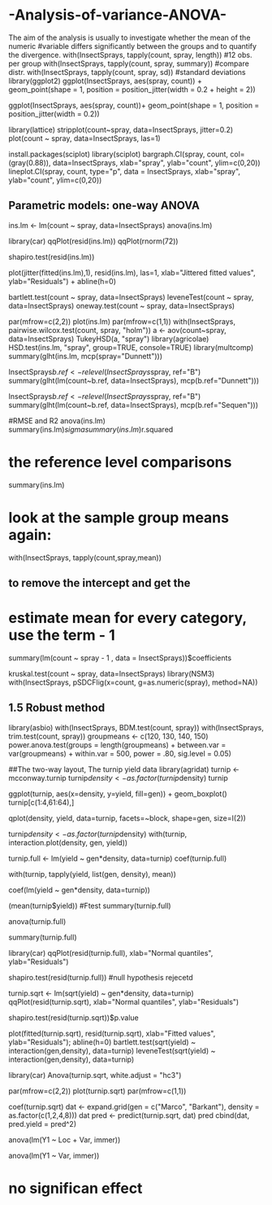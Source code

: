 # -Analysis-of-variance-ANOVA-
The aim of the analysis is usually to investigate whether the mean of the numeric #variable differs significantly between the groups and to quantify the divergence.
with(InsectSprays, tapply(count, spray, length)) #12 obs. per group
with(InsectSprays, tapply(count, spray, summary)) #compare distr.
with(InsectSprays, tapply(count, spray, sd)) #standard deviations
library(ggplot2)
ggplot(InsectSprays, aes(spray, count)) +
   geom_point(shape = 1, position = position_jitter(width = 0.2 +
     height = 2))
	 
ggplot(InsectSprays, aes(spray, count))+
  geom_point(shape = 1, position = position_jitter(width = 0.2))

library(lattice)
stripplot(count~spray, data=InsectSprays, jitter=0.2)
plot(count ~ spray, data=InsectSprays, las=1)

install.packages(sciplot)
library(sciplot)
bargraph.CI(spray, count, col=(gray(0.88)), data=InsectSprays,
               xlab="spray", ylab="count", ylim=c(0,20))
lineplot.CI(spray, count, type="p", data = InsectSprays,
               xlab="spray", ylab="count", ylim=c(0,20))

## Parametric models: one-way ANOVA 
ins.lm <- lm(count ~ spray, data=InsectSprays)
anova(ins.lm)

library(car)
qqPlot(resid(ins.lm))
qqPlot(rnorm(72))

shapiro.test(resid(ins.lm)) 

plot(jitter(fitted(ins.lm),1), resid(ins.lm), las=1,
      xlab="Jittered fitted values", ylab="Residuals")
     + abline(h=0)

bartlett.test(count ~ spray, data=InsectSprays)
leveneTest(count ~ spray, data=InsectSprays)
oneway.test(count ~ spray, data=InsectSprays)

par(mfrow=c(2,2))
plot(ins.lm)
par(mfrow=c(1,1))
with(InsectSprays, pairwise.wilcox.test(count, spray, "holm"))
a <- aov(count~spray, data=InsectSprays)
TukeyHSD(a, "spray")
library(agricolae)
HSD.test(ins.lm, "spray", group=TRUE, console=TRUE)
library(multcomp)
summary(glht(ins.lm, mcp(spray="Dunnett")))

InsectSprays$b.ref <- relevel(InsectSprays$spray, ref="B")
summary(glht(lm(count~b.ref, data=InsectSprays), mcp(b.ref="Dunnett")))

InsectSprays$b.ref <- relevel(InsectSprays$spray, ref="B")
summary(glht(lm(count~b.ref, data=InsectSprays), mcp(b.ref="Sequen")))

#RMSE and R2
anova(ins.lm)
summary(ins.lm)$sigma
summary(ins.lm)$r.squared

# the reference level comparisons
summary(ins.lm)

# look at the sample group means again:
with(InsectSprays, tapply(count,spray,mean))

## to remove the intercept and get  the
# estimate mean for every category, use the term - 1
summary(lm(count ~ spray - 1 , data = InsectSprays))$coefficients

kruskal.test(count ~ spray, data=InsectSprays)
library(NSM3)
with(InsectSprays, pSDCFlig(x=count, g=as.numeric(spray), method=NA))


## 1.5 Robust method 
library(asbio)
with(InsectSprays, BDM.test(count, spray))
with(InsectSprays, trim.test(count, spray))
groupmeans <- c(120, 130, 140, 150)
power.anova.test(groups = length(groupmeans)
                   + between.var = var(groupmeans)
                   + within.var = 500, power = .80, sig.level = 0.05)

##The two-way layout, The turnip yield data
library(agridat)
turnip <- mcconway.turnip
turnip$density <- as.factor(turnip$density)
turnip

ggplot(turnip, aes(x=density, y=yield, fill=gen)) + geom_boxplot()
turnip[c(1:4,61:64),]

qplot(density, yield, data=turnip, facets=~block, shape=gen, size=I(2))

turnip$density <- as.factor(turnip$density)
with(turnip, interaction.plot(density, gen, yield))

turnip.full <- lm(yield ~ gen*density, data=turnip)
coef(turnip.full)

with(turnip, tapply(yield, list(gen, density), mean))

coef(lm(yield ~ gen*density, data=turnip))
 
(mean(turnip$yield))
#Ftest
summary(turnip.full)

anova(turnip.full)

summary(turnip.full)

library(car)
qqPlot(resid(turnip.full), xlab="Normal quantiles", ylab="Residuals")

shapiro.test(resid(turnip.full))	#null hypothesis rejecetd
 
turnip.sqrt <- lm(sqrt(yield) ~ gen*density, data=turnip)
qqPlot(resid(turnip.sqrt), xlab="Normal quantiles", ylab="Residuals")

shapiro.test(resid(turnip.sqrt))$p.value

plot(fitted(turnip.sqrt), resid(turnip.sqrt), xlab="Fitted values",
      ylab="Residuals"); abline(h=0)
bartlett.test(sqrt(yield) ~ interaction(gen,density), data=turnip)
leveneTest(sqrt(yield) ~ interaction(gen,density), data=turnip)

library(car)
Anova(turnip.sqrt, white.adjust = "hc3")

par(mfrow=c(2,2))
plot(turnip.sqrt)
par(mfrow=c(1,1))

coef(turnip.sqrt)
dat <- expand.grid(gen = c("Marco", "Barkant"),
                    density = as.factor(c(1,2,4,8)))
dat
pred <- predict(turnip.sqrt, dat)
pred
cbind(dat, pred.yield = pred^2)

anova(lm(Y1 ~ Loc + Var, immer))

anova(lm(Y1 ~ Var, immer))
# no significan effect
